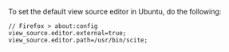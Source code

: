To set the default view source editor in Ubuntu, do the following:

```
// Firefox > about:config
view_source.editor.external=true;
view_source.editor.path=/usr/bin/scite;
```